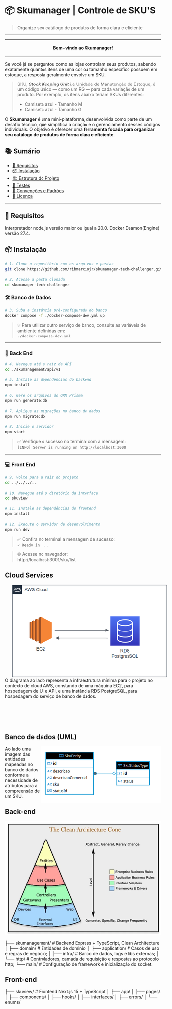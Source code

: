 # 📦 Skumanager | Controle de SKU'S

> Organize seu catálogo de produtos de forma clara e eficiente

---

<div align="center">
<table>
<tbody>
<td align="center">
<img width="2000" height="0"><br>
<strong>Bem-vindo ao Skumanager!</strong><br>
<img width="2000" height="0">
</td>
</tbody>
</table>
</div>


Se você já se perguntou como as lojas controlam seus produtos, sabendo exatamente quantos itens de uma cor ou tamanho específico possuem em estoque, a resposta geralmente envolve um SKU.

> SKU, ***Stock Keeping Unit*** i.e Unidade de Manutenção de Estoque, é um código único — como um RG — para cada variação de um produto. Por exemplo, os itens abaixo teriam SKUs diferentes:
> - Camiseta azul - Tamanho M
> - Camiseta azul - Tamanho G

O **Skumanager** é uma mini-plataforma, desenvolvida como parte de um desafio técnico, que simplifica a criação e o gerenciamento desses códigos individuais. O objetivo é oferecer uma **ferramenta focada para organizar seu catálogo de produtos de forma clara e eficiente**.

## 📚 Sumário

- [🚀 Requisitos](#-requisitos)
- [📦 Instalação](#-instalação)
- [🏗️ Estrutura do Projeto](#️-estrutura-do-projeto)
- [🧪 Testes](#-testes)
- [📁 Convenções e Padrões](#-convenções-e-padrões)
- [📝 Licença](#-licença)

---

## 🚀 Requisitos

Interpretador node.js versão maior ou igual a 20.0.
Docker Deamon(Engine) versão 27.4.

## 📦 Instalação

```bash
# 1. Clone o repositório com os arquivos e pastas
git clone https://github.com/ribmarciojr/skumanager-tech-challenger.git

# 2. Acesse a pasta clonada
cd skumanager-tech-challenger
```

### 🛠 Banco de Dados

```bash
# 3. Suba a instância pré-configurada do banco
docker compose -f ./docker-compose-dev.yml up
```

> 💡 Para utilizar outro serviço de banco, consulte as variáveis de ambiente definidas em:\
> `./docker-compose-dev.yml`

---

### 🔧 Back End

```bash
# 4. Navegue até a raiz da API
cd ./skumanagement/api/v1

# 5. Instale as dependências do backend
npm install

# 6. Gere os arquivos do ORM Prisma
npm run generate:db

# 7. Aplique as migrações no banco de dados
npm run migrate:db

# 8. Inicie o servidor
npm start
```

> ✅ Verifique o sucesso no terminal com a mensagem:\
> `[INFO] Server is running on http://localhost:3000`

---

### 💻 Front End

```bash
# 9. Volte para a raiz do projeto
cd ../../../..

# 10. Navegue até o diretório da interface
cd skuview

# 11. Instale as dependências do frontend
npm install

# 12. Execute o servidor de desenvolvimento
npm run dev
```

> ✅ Confira no terminal a mensagem de sucesso:\
> `✓ Ready in ...`

> 🌐 Acesse no navegador:\
> http\://localhost:3001/sku/list

## Cloud Services
<div width=100 height=100>
<img align="left" hspace=20 alt="diagrama de infraestrutura aws" src="./image-2.png ">

<p>
O diagrama ao lado representa a infraestrutura mínima para o projeto no contexto de cloud AWS, constando de uma máquina EC2, para hospedagem de UI e API, e uma instância RDS PostgreSQL, para hospedagem do serviço de banco de dados. 
</p>
</div>

<br />
<br />

 

<br />
<br />

## Banco de dados (UML)
<div>
<img align="right" alt="imagem em diagrama uml das tabelas do banco" src="./image.png">

<p>
Ao lado uma imagem das entidades mapeadas no banco de dados conforme a necessidade de 
atributos para a compreensão de um SKU.
</p>
<div>

## Back-end

![imagem de cone em diagrama clean arch representando as camadas do back-end](image-1.png)

├── skumanagement/        # Backend Express + TypeScript, Clean Architecture
│   ├── domain/           # Entidades de dominio;
│   ├── application/      # Casos de uso e regras de negócio;
│   ├── infra/            # Banco de dados, logs e libs externas;
│   └── http/             # Controladores, camada de requisição e respostas ao protocolo http;
    └── main/             # Configuração de framework e inicialização do socket.

## Front-end

├── skuview/              # Frontend Next.js 15 + TypeScript
│   ├── app/
│   ├── pages/
│   ├── components/
│   ├── hooks/
│   ├── interfaces/
│   ├── errors/
│   └── enums/

